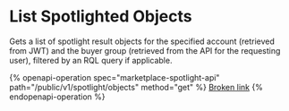 # List Spotlighted Objects

Gets a list of spotlight result objects for the specified account (retrieved from JWT) and the buyer group (retrieved from the API for the requesting user), filtered by an RQL query if applicable.

{% openapi-operation spec="marketplace-spotlight-api" path="/public/v1/spotlight/objects" method="get" %}
[Broken link](broken-reference)
{% endopenapi-operation %}
